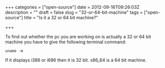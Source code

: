 +++
categories = ["open-source"]
date = 2012-09-16T09:26:03Z
description = ""
draft = false
slug = "32-or-64-bit-machine"
tags = ["open-source"]
title = "Is it a 32 or 64 bit machine?"

+++


To find out whether the pc you are working on is actually a 32 or 64 bit machine you have to give the following terminal command:

    uname -m
  
If it displays i386 or i686 then it is 32 bit. x86_64 is a 64 bit machine.

